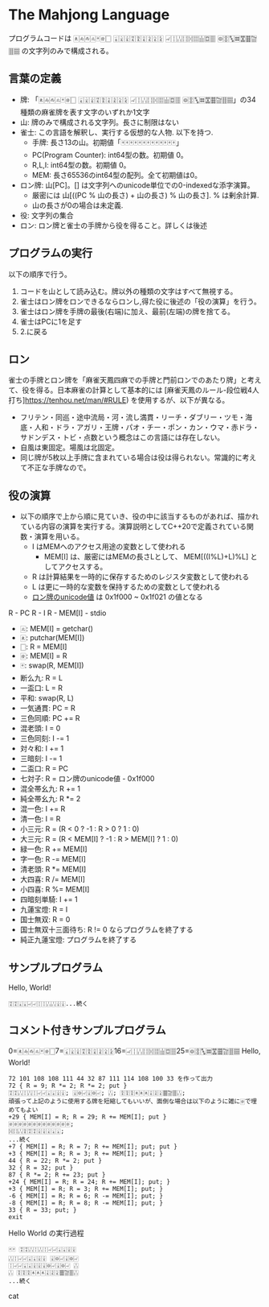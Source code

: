 # The Mahjong Language 

プログラムコードは 🀀🀁🀂🀃🀄🀅🀆 🀇🀈🀉🀊🀋🀌🀍🀎🀏 🀐🀑🀒🀓🀔🀕🀖🀗🀘 🀙🀚🀛🀜🀝🀞🀟🀠🀡 の文字列のみで構成される。

## 言葉の定義
- 牌: 「🀀🀁🀂🀃🀄🀅🀆 🀇🀈🀉🀊🀋🀌🀍🀎🀏 🀐🀑🀒🀓🀔🀕🀖🀗🀘 🀙🀚🀛🀜🀝🀞🀟🀠🀡」の34種類の麻雀牌を表す文字のいずれか1文字
- 山: 牌のみで構成される文字列。長さに制限はない
- 雀士: この言語を解釈し、実行する仮想的な人物. 以下を持つ.
  - 手牌: 長さ13の山。初期値「🀄🀄🀄🀄🀄🀄🀄🀄🀄🀄🀄🀄🀄」
  - PC(Program Counter): int64型の数。初期値 0。
  - R,L,I: int64型の数。初期値 0。
  - MEM: 長さ65536のint64型の配列。全て初期値は0。
- ロン牌: 山[PC]。[] は文字列へのunicode単位での0-indexedな添字演算。
  - 厳密には 山[((PC % 山の長さ) + 山の長さ) % 山の長さ]. % は剰余計算.
  - 山の長さが0の場合は未定義.
- 役: 文字列の集合
- ロン: ロン牌と雀士の手牌から役を得ること。詳しくは後述

## プログラムの実行
以下の順序で行う。

1. コードを山として読み込む。牌以外の種類の文字はすべて無視する。
2. 雀士はロン牌をロンできるならロンし,得た役に後述の「役の演算」を行う。
3. 雀士はロン牌を手牌の最後(右端)に加え、最前(左端)の牌を捨てる。
4. 雀士はPCに1を足す
5. 2.に戻る

## ロン

雀士の手牌とロン牌を「麻雀天鳳四麻での手牌と門前ロンでのあたり牌」と考えて、役を得る。日本麻雀の計算として基本的には [麻雀天鳳のルール-段位戦4人打ち]https://tenhou.net/man/#RULE) を使用するが、以下が異なる。

- フリテン・同巡・途中流局・河・流し満貫・リーチ・ダブリー・ツモ・海底・人和・ドラ・アガリ・王牌・パオ・チー・ポン・カン・ウマ・赤ドラ・サドンデス・トビ・点数という概念はこの言語には存在しない。
- 自風は東固定。場風は北固定。
- 同じ牌が5枚以上手牌に含まれている場合は役は得られない。常識的に考えて不正な手牌なので。

## 役の演算

- 以下の順序で上から順に見ていき、役の中に該当するものがあれば、描かれている内容の演算を実行する。演算説明としてC++20で定義されている関数・演算を用いる。
  - I はMEMへのアクセス用途の変数として使われる
    - MEM[I] は、厳密にはMEMの長さLとして、 MEM[((I%L)+L)%L] としてアクセスする。
  - R は計算結果を一時的に保存するためのレジスタ変数として使われる
  - L は更に一時的な変数を保持するための変数として使われる
  - [ロン牌のunicode値](https://en.wikipedia.org/wiki/Mahjong_Tiles_(Unicode_block)) は 0x1f000 ~ 0x1f021 の値となる

R - PC
R - I
R - MEM[I] - stdio

- 🀃: MEM[I] = getchar()
- 🀀: putchar(MEM[I])
- 🀆: R = MEM[I]
- 🀅: MEM[I] = R
- 🀄: swap(R, MEM[I])
- 断么九: R = L
- 一盃口: L = R
- 平和: swap(R, L)
- 一気通貫: PC = R
- 三色同順: PC += R
- 混老頭: I = 0
- 三色同刻: I -= 1
- 対々和: I += 1
- 三暗刻: I -= 1
- 二盃口: R = PC
- 七対子: R = ロン牌のunicode値 - 0x1f000
- 混全帯幺九: R += 1
- 純全帯幺九: R *= 2
- 混一色: I += R
- 清一色: I = R
- 小三元: R = (R < 0 ? -1 : R > 0 ? 1 : 0)
- 大三元: R = (R < MEM[I] ? -1 : R > MEM[I] ? 1 : 0)
- 緑一色: R += MEM[I]
- 字一色: R -= MEM[I]
- 清老頭: R *= MEM[I]
- 大四喜: R /= MEM[I]
- 小四喜: R %= MEM[I]
- 四暗刻単騎: I += 1
- 九蓮宝燈: R = I
- 国士無双: R = 0
- 国士無双十三面待ち: R != 0 ならプログラムを終了する
- 純正九蓮宝燈: プログラムを終了する


## サンプルプログラム

Hello, World!
```
🀊🀊🀇🀇🀐🀐🀑🀑🀒🀒🀉🀉...続く
```

## コメント付きサンプルプログラム
0=🀀🀁🀂🀃🀄🀅🀆7=🀇🀈🀉🀊🀋🀌🀍🀎🀏16=🀐🀑🀒🀓🀔🀕🀖🀗🀘25=🀙🀚🀛🀜🀝🀞🀟🀠🀡
Hello, World!
```
72 101 108 108 111 44 32 87 111 114 108 100 33 を作って出力
72 { R = 9; R *= 2; R *= 2; put }
🀊🀊🀒🀑🀒🀑🀐🀐🀇🀇🀉🀉; 🀈🀙🀐🀈🀙🀐; 🀒; 🀋🀋🀋🀀🀀🀀🀌🀍🀎🀞🀟🀠🀒;
頑張って上記のように使用する牌を短縮してもいいが、面倒な場合は以下のように雑に🀅で埋めてもよい
+29 { MEM[I] = R; R = 29; R += MEM[I]; put }
🀅🀅🀅🀅🀅🀅🀅🀅🀅🀅🀅🀅🀅;
🀔🀓🀒🀋🀊🀊🀉🀉🀈🀇🀇;
...続く
+7 { MEM[I] = R; R = 7; R += MEM[I]; put; put }
+3 { MEM[I] = R; R = 3; R += MEM[I]; put; }
44 { R = 22; R *= 2; put }
32 { R = 32; put }
87 { R *= 2; R += 23; put }
+24 { MEM[I] = R; R = 24; R += MEM[I]; put; }
+3 { MEM[I] = R; R = 3; R += MEM[I]; put; }
-6 { MEM[I] = R; R = 6; R -= MEM[I]; put; }
-8 { MEM[I] = R; R = 8; R -= MEM[I]; put; }
33 { R = 33; put; }
exit
```

Hello World の実行過程
```
🀄🀄 🀊🀊🀒🀑🀒🀑🀐🀐🀇🀇🀉🀉
🀒🀑🀐🀐🀇🀇🀉🀉 🀈🀙🀐🀈🀙🀐
🀑🀐🀐🀇🀇🀉🀉🀈🀙🀐🀈🀙🀐 🀒
🀒 🀋🀋🀋🀀🀀🀀🀌🀍🀎🀞🀟🀠🀒
...続く
```

cat

```
```
